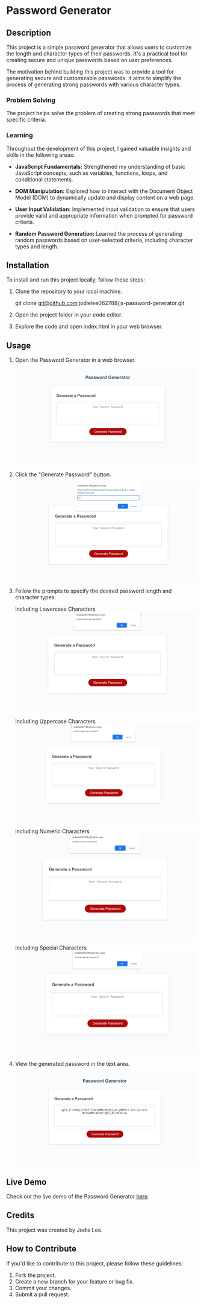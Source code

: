 # Password Generator

## Description

This project is a simple password generator that allows users to customize the length and character types of their passwords. It's a practical tool for creating secure and unique passwords based on user preferences. 

The motivation behind building this project was to provide a tool for generating secure and customizable passwords. It aims to simplify the process of generating strong passwords with various character types.

### Problem Solving

The project helps solve the problem of creating strong passwords that meet specific criteria.

### Learning

Throughout the development of this project, I gained valuable insights and skills in the following areas:

- **JavaScript Fundamentals:** Strengthened my understanding of basic JavaScript concepts, such as variables, functions, loops, and conditional statements.

- **DOM Manipulation:** Explored how to interact with the Document Object Model (DOM) to dynamically update and display content on a web page.

- **User Input Validation:** Implemented input validation to ensure that users provide valid and appropriate information when prompted for password criteria.

- **Random Password Generation:** Learned the process of generating random passwords based on user-selected criteria, including character types and length.

## Installation

To install and run this project locally, follow these steps:

1. Clone the repository to your local machine.
    
    git clone git@github.com:jodielee062788/js-password-generator.git

2. Open the project folder in your code editor.
3. Explore the code and open index.html in your web browser.

## Usage

1. Open the Password Generator in a web browser.

    ![Screenshot of password generator application](assests/pg.png)

2. Click the "Generate Password" button.

    ![Screenshot of clicking generate password button](assests/1.png)

3. Follow the prompts to specify the desired password length and character types.

    Including Lowercase Characters
![Screenshot displaying the inclusion of lowercase characters](assests/2.png)

    Including Uppercase Characters
![Screenshot displaying the inclusion of uppercase characters](assests/3.png)

    Including Numeric Characters
![Screenshot displaying the inclusion of numeric characters](assests/4.png)

    Including Special Characters
![Screenshot displaying the inclusion of special characters](assests/5.png)

4. View the generated password in the text area.

    ![Screenshot displaying generated password](assests/6.png)

## Live Demo

Check out the live demo of the Password Generator [here](https://jodielee062788.github.io/js-password-generator/).

## Credits

This project was created by Jodie Lee. 

## How to Contribute

If you'd like to contribute to this project, please follow these guidelines:

1. Fork the project.
2. Create a new branch for your feature or bug fix.
3. Commit your changes.
4. Submit a pull request.

